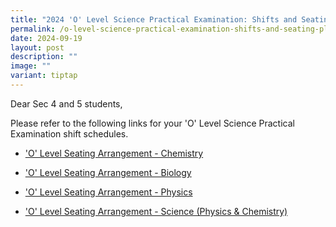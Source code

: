 ```yaml
---
title: "2024 'O' Level Science Practical Examination: Shifts and Seating Plan"
permalink: /o-level-science-practical-examination-shifts-and-seating-plan/
date: 2024-09-19
layout: post
description: ""
image: ""
variant: tiptap
---
```

<p>Dear Sec 4 and 5 students,</p>
<p>Please refer to the following links for your 'O' Level Science Practical
Examination shift schedules.</p>
<ul data-tight="true" class="tight">
<li>
<p><a href="/files/Seating_arrangement___Chem.pdf" rel="noopener nofollow" target="_blank">'O' Level Seating Arrangement - Chemistry</a>
</p>
</li>
<li>
<p><a href="/files/Seating_arrangement___Bio.pdf" rel="noopener nofollow" target="_blank">'O' Level Seating Arrangement - Biology</a>
</p>
</li>
<li>
<p><a href="/files/Seating_arrangement___Physics.pdf" rel="noopener nofollow" target="_blank">'O' Level Seating Arrangement - Physics</a>
</p>
</li>
<li>
<p><a href="/files/Seating_arrangement___Science__phychem_.pdf" rel="noopener nofollow" target="_blank">'O' Level Seating Arrangement - Science (Physics &amp; Chemistry)</a>
</p>
</li>
</ul>
<p></p>